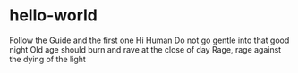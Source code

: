 # hello-world
Follow the Guide and the first one
Hi Human
Do not go gentle into that good night
Old age should burn and rave at the close of day
Rage, rage against the dying of the light
